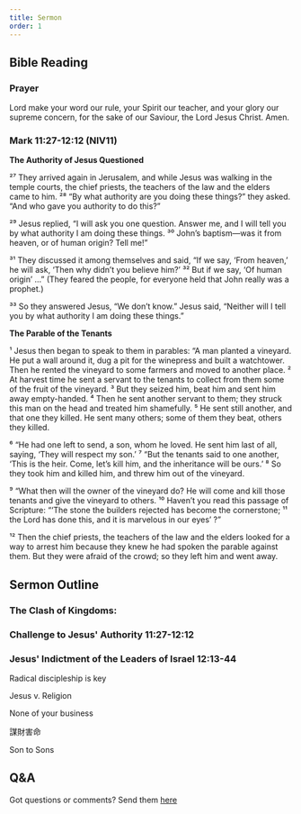 ```yaml
---
title: Sermon 
order: 1
---
```


## Bible Reading

### Prayer
Lord make your word our rule, your Spirit our teacher, and your glory our supreme concern, for the sake of our Saviour, the Lord Jesus Christ. Amen.

### Mark 11:27-12:12 (NIV11)

**The Authority of Jesus Questioned**

²⁷ They arrived again in Jerusalem, and while Jesus was walking in the temple courts, the chief priests, the teachers of the law and the elders came to him. ²⁸ “By what authority are you doing these things?” they asked. “And who gave you authority to do this?”

²⁹ Jesus replied, “I will ask you one question. Answer me, and I will tell you by what authority I am doing these things. ³⁰ John’s baptism—was it from heaven, or of human origin? Tell me!”

³¹ They discussed it among themselves and said, “If we say, ‘From heaven,’ he will ask, ‘Then why didn’t you believe him?’ ³² But if we say, ‘Of human origin’ …” (They feared the people, for everyone held that John really was a prophet.)

³³ So they answered Jesus, “We don’t know.”
Jesus said, “Neither will I tell you by what authority I am doing these things.”

**The Parable of the Tenants**

¹ Jesus then began to speak to them in parables: “A man planted a vineyard. He put a wall around it, dug a pit for the winepress and built a watchtower. Then he rented the vineyard to some farmers and moved to another place. ² At harvest time he sent a servant to the tenants to collect from them some of the fruit of the vineyard. ³ But they seized him, beat him and sent him away empty-handed. ⁴ Then he sent another servant to them; they struck this man on the head and treated him shamefully. ⁵ He sent still another, and that one they killed. He sent many others; some of them they beat, others they killed.

⁶ “He had one left to send, a son, whom he loved. He sent him last of all, saying, ‘They will respect my son.’
⁷ “But the tenants said to one another, ‘This is the heir. Come, let’s kill him, and the inheritance will be ours.’ ⁸ So they took him and killed him, and threw him out of the vineyard.

⁹ “What then will the owner of the vineyard do? He will come and kill those tenants and give the vineyard to others. ¹⁰ Haven’t you read this passage of Scripture:
  “‘The stone the builders rejected
  has become the cornerstone;
¹¹ 
  the Lord has done this,
   and it is marvelous in our eyes’ ?”

¹² Then the chief priests, the teachers of the law and the elders looked for a way to arrest him because they knew he had spoken the parable against them. But they were afraid of the crowd; so they left him and went away.

## Sermon Outline
### The Clash of Kingdoms:
### Challenge to Jesus' Authority 11:27-12:12
### Jesus' Indictment of the Leaders of Israel 12:13-44


Radical discipleship is key 

Jesus v. Religion 

None of your business 

謀財害命

Son to Sons 







## Q&A
Got questions or comments? Send them [here](https://tinyurl.com/SGHACQuestionsAnswers)
